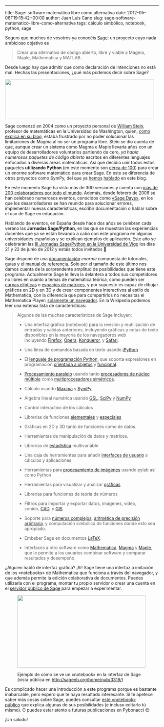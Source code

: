 ---
title: Sage: software matemático libre como alternativa
date: 2012-05-06T19:15:42+00:00
author: Juan Luis Cano
slug: sage-software-matematico-libre-como-alternativa
tags: cálculo simbólico, notebook, python, sage

Seguro que muchos de vosotros ya conocéis [Sage](http://sagemath.org/): un proyecto cuyo nada ambicioso objetivo es

> Crear una alternativa de código abierto, libre y viable a Magma, Maple, Mathematica y MATLAB.

Desde luego hay que admitir que como declaración de intenciones no está mal. Hechas las presentaciones, ¿qué más podemos decir sobre Sage?

[<img class="aligncenter size-full wp-image-373" title="Logo de Sage" alt="" src="http://pybonacci.org/wp-content/uploads/2012/05/sage-logo-new-l.png" width="488" height="130" srcset="https://pybonacci.es/wp-content/uploads/2012/05/sage-logo-new-l.png 488w, https://pybonacci.es/wp-content/uploads/2012/05/sage-logo-new-l-300x79.png 300w" sizes="(max-width: 488px) 100vw, 488px" />](http://pybonacci.org/wp-content/uploads/2012/05/sage-logo-new-l.png)

Sage comenzó en 2004 como un proyecto personal de [William Stein](http://www.wstein.org/), profesor de matemáticas en la Universidad de Washington, quien, [como explica en su blog](http://sagemath.blogspot.com.es/2009/12/mathematical-software-and-me-very.html), estaba frustrado por no poder solucionar las limitaciones de Magma al no ser un programa libre. Stein se dio cuenta de que, aunque crear un sistema como Magma o Maple llevaría años con un equipo de desarrolladores voluntarios partiendo de cero, _ya había numerosos paquetes de código abierto_ escritos en diferentes lenguajes enfocados a diversas áreas matemáticas. Así que decidió unir todos estos paquetes **utilizando Python** (en este momento son [cerca de 100](http://sagemath.org/links-components.html)) para crear un enorme software matemático para crear Sage. En esto se diferencia de otros proyectos como SymPy, del que ya [hemos](http://pybonacci.org/2012/04/04/introduccion-al-calculo-simbolico-en-python-con-sympy/) [hablado](http://pybonacci.org/2012/04/30/como-calcular-limites-derivadas-series-e-integrales-en-python-con-sympy/) en este blog.

<!--more-->

En este momento Sage ha visto más de 300 versiones y cuenta con [más de 200 colaboradores por todo el mundo](http://sagemath.org/development-map.html). Además, desde febrero de 2006 se han celebrado numerosos eventos, conocidos como [«Sage Days»](http://wiki.sagemath.org/Workshops), en los que los desarrolladores se han reunido para solucionar errores, implementar nuevas características, escribir documentación o hablar sobre el uso de Sage en educación.

Hablando de eventos, en España desde hace dos años se celebran cada verano las **Jornadas Sage/Python**, en las que se muestran las experiencias docentes que ya se están llevando a cabo con este programa en algunas universidades españolas y se explican ejemplos de aplicación. Este año se celebrarán las [III Jornadas Sage/Python en la Universidad de Vigo](http://webs.uvigo.es/sage2012/) los días 21 y 22 de junio de 2012 y estáis todos invitados 🙂

Sage dispone de una [documentación](http://sagemath.org/doc/) _enorme_ compuesta de tutoriales, guías y el [manual de referencia](http://sagemath.org/doc/reference/index.html). Solo por el tamaño de este último nos damos cuenta de la sorprendente amplitud de posibilidades que tiene este programa. Actualmente Sage le lleva la delantera a todos sus competidores no libres en cuanto a temas de matemática teórica, como pueden ser [curvas elípticas](http://sagemath.org/doc/reference/plane_curves.html) o [espacios de matrices](http://sagemath.org/doc/reference/matrices.html), y por supuesto es capaz de dibujar gráficos en 2D y en 3D y de crear componentes interactivos al estilo de Mathematica, con la diferencia que para compartirlos no necesitas el Mathematica Player: [solamente un navegador](http://aleph.sagemath.org/?z=eJyNkc9OhDAQxu88xZd4YAa7CKwe1qSJJ1_CmKYusFtDylqKvr5TQA970R6m8_c3X9NPGyhvo4IdLmer4HPOgqmpjQyNGndoUIBq7LAXp41L5hbTR4h0lWYUxVJslhQnUvMHafdP0kxJpN90JiItnozJEpYhEtk_UYEUCMMLYytsg9eNtKt57Sxg3yZa0xJnRrRoVGWdmXVVCg7Zk_OxC_YYs7brYUjaNEmXgthKrqasmBXWoVQ6qLSlfFAQw8yPGeRM5_GLBjdFcxnGSC_kRIFJr5zLaRYlwjW_P6NXHJPXjhn9GODgPIL1p47uK35VSJz30fmu1c92mDqF4ziMQec3VbXf933O_A33GX0V). En la Wikipedia podemos leer una extensa lista de características:

> Algunos de las muchas características de Sage incluyen:
> 
>   * Una interfaz gráfica (notebook) para la revisión y reutilización de entradas y salidas anteriores, incluyendo gráficas y notas de texto disponibles en la mayoría de los navegadores web incluyendo [Firefox](http://es.wikipedia.org/wiki/Firefox "Firefox"), [Opera](http://es.wikipedia.org/wiki/Opera_(navegador) "Opera (navegador)"), [Konqueror](http://es.wikipedia.org/wiki/Konqueror "Konqueror"), y [Safari](http://es.wikipedia.org/wiki/Safari "Safari").
> 
>   * Una línea de comandos basada en texto usando [iPython](http://es.wikipedia.org/wiki/IPython "IPython")
> 
>   * El [lenguaje de programación Python](http://es.wikipedia.org/wiki/Lenguaje_de_programaci%C3%B3n_Python "Lenguaje de programación Python"), que soporta expresiones en programación [orientada a objetos](http://es.wikipedia.org/wiki/Programaci%C3%B3n_orientada_a_objetos "Programación orientada a objetos") y [funcional](http://es.wikipedia.org/wiki/Programaci%C3%B3n_funcional "Programación funcional").
> 
>   * [Procesamiento paralelo](http://es.wikipedia.org/wiki/Computaci%C3%B3n_paralela "Computación paralela") usando tanto [procesadores de núcleo múltiple](http://es.wikipedia.org/w/index.php?title=Procesadores_de_n%C3%BAcleo_m%C3%BAltiple&action=edit&redlink=1 "Procesadores de núcleo múltiple (aún no redactado)") como [multiprocesadores simétricos](http://es.wikipedia.org/w/index.php?title=Multiprocesadores_sim%C3%A9tricos&action=edit&redlink=1 "Multiprocesadores simétricos (aún no redactado)").
> 
>   * Cálculo usando [Maxima](http://es.wikipedia.org/wiki/Maxima "Maxima") y [SymPy](http://es.wikipedia.org/wiki/SymPy "SymPy")
> 
>   * Álgebra lineal numérica usando [GSL](http://es.wikipedia.org/wiki/GNU_Scientific_Library "GNU Scientific Library"), [SciPy](http://es.wikipedia.org/wiki/SciPy "SciPy") y [NumPy](http://es.wikipedia.org/wiki/NumPy "NumPy")
> 
>   * Control interactivo de los cálculos
> 
>   * Librerías de funciones [elementales](http://es.wikipedia.org/wiki/Funci%C3%B3n_elemental "Función elemental") y [especiales](http://es.wikipedia.org/wiki/Funci%C3%B3n_especial "Función especial")
> 
>   * Gráficas en 2D y 3D tanto de funciones como de datos.
> 
>   * Herramientas de manipulación de datos y matrices.
> 
>   * Librerías de [estadística](http://es.wikipedia.org/wiki/Estad%C3%ADstica "Estadística") multivariable
> 
>   * Una caja de herramientas para añadir [interfaces de usuario](http://es.wikipedia.org/wiki/Interfaz_de_usuario "Interfaz de usuario") a cálculos y aplicaciones
> 
>   * Herramientas para [procesamiento de imágenes](http://es.wikipedia.org/wiki/Procesamiento_de_im%C3%A1genes "Procesamiento de imágenes") usando pylab así como Python
> 
>   * Herramientas para visualizar y analizar [gráficas](http://es.wikipedia.org/wiki/Gr%C3%A1fica "Gráfica")
> 
>   * Librerías para funciones de teoría de números
> 
>   * Filtros para importar y exportar datos, imágenes, vídeo, sonido, [CAD](http://es.wikipedia.org/wiki/CAD "CAD"), y [GIS](http://es.wikipedia.org/wiki/GIS "GIS")
> 
>   * Soporte para [números complejos](http://es.wikipedia.org/wiki/N%C3%BAmeros_complejos "Números complejos"), [aritmética de precisión arbitraria](http://es.wikipedia.org/w/index.php?title=Aritm%C3%A9tica_de_precisi%C3%B3n_arbitraria&action=edit&redlink=1 "Aritmética de precisión arbitraria (aún no redactado)"), y computación simbólica de funciones donde esto sea apropiado.
> 
>   * Embeber Sage en documentos [LaTeX](http://es.wikipedia.org/wiki/LaTeX "LaTeX")<span style="font-size:11px;">.</span>
> 
>   * Interfaces a otro software como [Mathematica](http://es.wikipedia.org/wiki/Mathematica "Mathematica"), [Magma](http://es.wikipedia.org/wiki/Magma "Magma") y [Maple](http://es.wikipedia.org/wiki/Maple "Maple"), que le permite a los usuarios combinar software y comparar resultados y desempeño.

¿Alguien habló de interfaz gráfica? ¡Sí! Sage tiene una interfaz a imitación de los «notebooks» de Mathematica que funciona a través del navegador, y que además permite la edición colaborativa de documentos. Puedes utilizarla con el programa, montar tu propio servidor o crear una cuenta en el [servidor público de Sage](http://www.sagenb.org/) para empezar a experimentar.<figure id="attachment_378" style="width: 420px" class="wp-caption aligncenter">

[<img class=" wp-image-378" title="Interfaz gráfica de Sage" alt="" src="http://pybonacci.org/wp-content/uploads/2012/05/2012-05-06-195446_1366x768_scrot.png" width="420" height="236" srcset="https://pybonacci.es/wp-content/uploads/2012/05/2012-05-06-195446_1366x768_scrot.png 1366w, https://pybonacci.es/wp-content/uploads/2012/05/2012-05-06-195446_1366x768_scrot-300x168.png 300w, https://pybonacci.es/wp-content/uploads/2012/05/2012-05-06-195446_1366x768_scrot-1024x575.png 1024w, https://pybonacci.es/wp-content/uploads/2012/05/2012-05-06-195446_1366x768_scrot-1200x674.png 1200w" sizes="(max-width: 420px) 100vw, 420px" />](http://pybonacci.org/wp-content/uploads/2012/05/2012-05-06-195446_1366x768_scrot.png)<figcaption class="wp-caption-text">Ejemplo de cómo se ve un «notebook» en la interfaz de Sage (vista pública en http://sagenb.org/home/pub/3319/)</figcaption></figure> 

Es complicado hacer una introducción a este programa porque es bastante inabarcable, pero espero que te haya resultado interesante. Si te apetece saber más cosas sobre Sage, puedes consultar [este «notebook» público](http://www.sagenb.org/home/pub/873/) que explica algunas de sus posibilidades (e incluso editarlo tú mismo). O puedes estar atento a futuras publicaciones en Pybonacci 😉

¡Un saludo!
